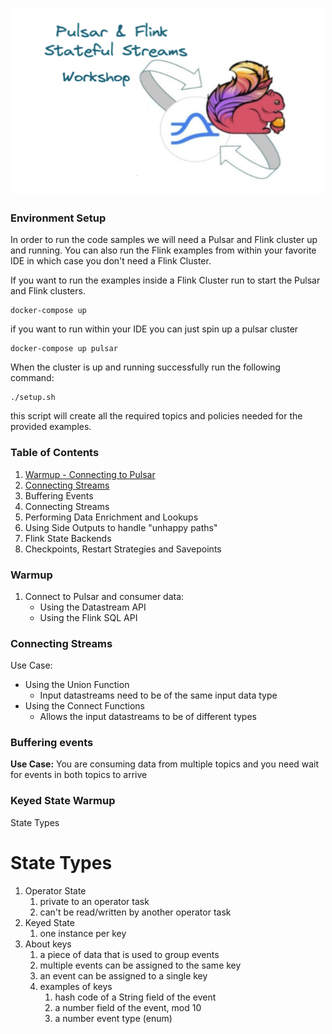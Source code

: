 <p align="center">
    <img src="images/logo.png" width="500" height="300">
</p>

### Environment Setup
In order to run the code samples we will need a Pulsar and Flink cluster up and running.
You can also run the Flink examples from within your favorite IDE in which case you don't need a Flink Cluster.

If you want to run the examples inside a Flink Cluster run to start the Pulsar and Flink clusters.
```shell
docker-compose up
```

if you want to run within your IDE you can just spin up a pulsar cluster
```shell
docker-compose up pulsar
```

When the cluster is up and running successfully run the following command:
```shell
./setup.sh
```

this script will create all the required topics and policies needed for the provided examples.

### Table of Contents
1. [Warmup - Connecting to Pulsar](#warmup)
2. [Connecting Streams](#connecting-streams)
3. Buffering Events
4. Connecting Streams
5. Performing Data Enrichment and Lookups
6. Using Side Outputs to handle "unhappy paths"
7. Flink State Backends
8. Checkpoints, Restart Strategies and Savepoints

### Warmup
1. Connect to Pulsar and consumer data:
   - Using the Datastream API
   - Using the Flink SQL API

### Connecting Streams
Use Case:

* Using the Union Function
  * Input datastreams need to be of the same input data type
* Using the Connect Functions
  * Allows the input datastreams to be of different types

### Buffering events
**Use Case:** You are consuming data from multiple topics and you need wait for events in both topics to arrive

### Keyed State Warmup
State Types


### 
State Types
===========
1. Operator State
   1. private to an operator task
   2. can't be read/written by another operator task
2. Keyed State
   1. one instance per key
3. About keys
   1. a piece of data that is used to group events
   2. multiple events can be assigned to the same key
   3. an event can be assigned to a single key
   4. examples of keys
      1. hash code of a String field of the event
      2. a number field of the event, mod 10
      3. a number event type (enum)